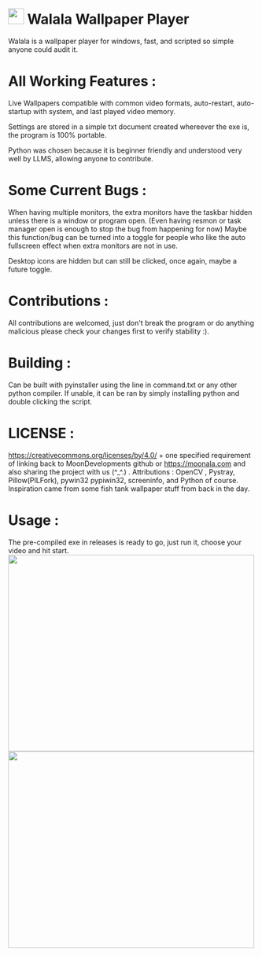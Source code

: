 # <img src="https://raw.githubusercontent.com/MoonDevelopmentsLLC/Walala_Player/refs/heads/main/icon.ico" width="32" height="32" /> Walala Wallpaper Player
Walala is a wallpaper player for windows, fast, and scripted so simple anyone could audit it.

# All Working Features : 
Live Wallpapers compatible with common video formats, auto-restart, auto-startup with system, and last played video memory.

Settings are stored in a simple txt document created whereever the exe is, the program is 100% portable. 

Python was chosen because it is beginner friendly and understood very well by LLMS, allowing anyone to contribute.

# Some Current Bugs :
 When having multiple monitors, the extra monitors have the taskbar hidden unless there is a window or program open. (Even having resmon or task manager open is enough to stop the bug from happening for now) Maybe this function/bug can be turned into a toggle for people who like the auto fullscreen effect when extra monitors are not in use.

Desktop icons are hidden but can still be clicked, once again, maybe a future toggle.               

# Contributions :
 All contributions are welcomed, just don't break the program or do anything malicious please check your changes first to verify stability :). 

# Building :
 Can be built with pyinstaller using the line in command.txt or any other python compiler. If unable, it can be ran by simply installing python and double clicking the script.

# LICENSE : 
https://creativecommons.org/licenses/by/4.0/ + one specified requirement of linking back to MoonDevelopments github or https://moonala.com and also sharing the project with us (^_^.) .
Attributions : OpenCV , Pystray, Pillow(PILFork), pywin32 pypiwin32, screeninfo, and Python of course. Inspiration came from some fish tank wallpaper stuff from back in the day.
# Usage : 
The pre-compiled exe in releases is ready to go, just run it, choose your video and hit start.
<img src="https://raw.githubusercontent.com/MoonDevelopmentsLLC/Walala_Player/refs/heads/main/readmeAssets/Frame%201.png" width="500" height="400" />
<img src="https://raw.githubusercontent.com/MoonDevelopmentsLLC/Walala_Player/refs/heads/main/readmeAssets/Frame%202.png" width="500" height="400" />

